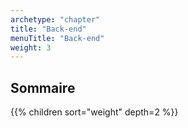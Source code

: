 ```yaml
---
archetype: "chapter"
title: "Back-end"
menuTitle: "Back-end"
weight: 3
---
```



## Sommaire

{{% children sort="weight" depth=2 %}}